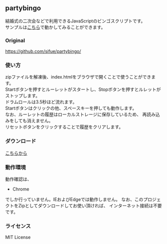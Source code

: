 ## partybingo 

結婚式の二次会などで利用できるJavaScriptのビンゴスクリプトです。  
サンプルは[こちら](http://syumai.github.io/partybingo/)で動かしてみることができます。

### Original

https://github.com/sifue/partybingo/

### 使い方
zipファイルを解凍後、index.htmlをブラウザで開くことで使うことができます。  
Startボタンを押すとルーレットがスタートし、Stopボタンを押すとルレットがストップします。  
ドラムロールは3.5秒ほど流れます。  
Startボタンはクリックの他、スペースキーを押しても動作します。  
なお、ルーレットの履歴はローカルストレージに保存しているため、
再読み込みをしても消えません。  
リセットボタンをクリックすることで履歴をクリアします。  

### ダウンロード
[こちらから](https://github.com/syumai/sifue/partybingo/archive/gh-pages.zip)

### 動作環境
動作確認は、

- Chrome

でしか行っていません。IEおよびEdgeでは動作しません。
なお、このプロジェクトをZipとしてダウンロードしてお使い頂ければ、
インターネット接続は不要です。

### ライセンス
MIT License